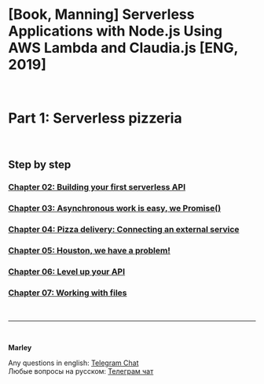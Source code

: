 # [Book, Manning] Serverless Applications with Node.js Using AWS Lambda and Claudia.js [ENG, 2019]

<br/>

# Part 1: Serverless pizzeria

<br/>

## Step by step

### [Chapter 02: Building your first serverless API](./Chapter-02.md)

### [Chapter 03: Asynchronous work is easy, we Promise()](./Chapter-03.md)

### [Chapter 04: Pizza delivery: Connecting an external service](./Chapter-04.md)

### [Chapter 05: Houston, we have a problem!](./Chapter-05.md)

### [Chapter 06: Level up your API](./Chapter-06.md)

### [Chapter 07: Working with files](./Chapter-07.md)

<br/>

---

<br/>

**Marley**

Any questions in english: <a href="https://jsdev.org/chat/">Telegram Chat</a>  
Любые вопросы на русском: <a href="https://jsdev.ru/chat/">Телеграм чат</a>
